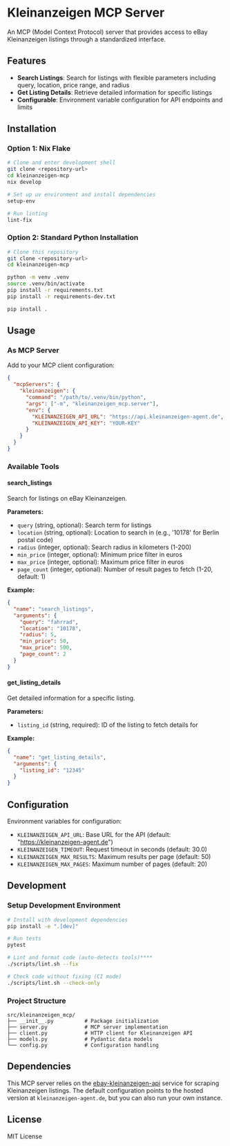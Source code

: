 # Kleinanzeigen MCP Server

An MCP (Model Context Protocol) server that provides access to eBay Kleinanzeigen listings through a standardized interface.

## Features

- **Search Listings**: Search for listings with flexible parameters including query, location, price range, and radius
- **Get Listing Details**: Retrieve detailed information for specific listings
- **Configurable**: Environment variable configuration for API endpoints and limits

## Installation

### Option 1: Nix Flake

```bash
# Clone and enter development shell
git clone <repository-url>
cd kleinanzeigen-mcp
nix develop

# Set up uv environment and install dependencies
setup-env

# Run linting
lint-fix
```

### Option 2: Standard Python Installation

```bash
# Clone this repository
git clone <repository-url>
cd kleinanzeigen-mcp

python -m venv .venv
source .venv/bin/activate
pip install -r requirements.txt
pip install -r requirements-dev.txt

pip install .
```

## Usage

### As MCP Server

Add to your MCP client configuration:

```json
{
  "mcpServers": {
    "kleinanzeigen": {
      "command": "/path/to/.venv/bin/python",
      "args": ["-m", "kleinanzeigen_mcp.server"],
      "env": {
        "KLEINANZEIGEN_API_URL": "https://api.kleinanzeigen-agent.de",
        "KLEINANZEIGEN_API_KEY": "YOUR-KEY"
      }
    }
  }
}
```

### Available Tools

#### search_listings

Search for listings on eBay Kleinanzeigen.

**Parameters:**

- `query` (string, optional): Search term for listings
- `location` (string, optional): Location to search in (e.g., '10178' for Berlin postal code)
- `radius` (integer, optional): Search radius in kilometers (1-200)
- `min_price` (integer, optional): Minimum price filter in euros
- `max_price` (integer, optional): Maximum price filter in euros
- `page_count` (integer, optional): Number of result pages to fetch (1-20, default: 1)

**Example:**

```json
{
  "name": "search_listings",
  "arguments": {
    "query": "fahrrad",
    "location": "10178",
    "radius": 5,
    "min_price": 50,
    "max_price": 500,
    "page_count": 2
  }
}
```

#### get_listing_details

Get detailed information for a specific listing.

**Parameters:**

- `listing_id` (string, required): ID of the listing to fetch details for

**Example:**

```json
{
  "name": "get_listing_details", 
  "arguments": {
    "listing_id": "12345"
  }
}
```

## Configuration

Environment variables for configuration:

- `KLEINANZEIGEN_API_URL`: Base URL for the API (default: "<https://kleinanzeigen-agent.de>")
- `KLEINANZEIGEN_TIMEOUT`: Request timeout in seconds (default: 30.0)
- `KLEINANZEIGEN_MAX_RESULTS`: Maximum results per page (default: 50)
- `KLEINANZEIGEN_MAX_PAGES`: Maximum number of pages (default: 20)

## Development

### Setup Development Environment

```bash
# Install with development dependencies
pip install -e ".[dev]"

# Run tests
pytest

# Lint and format code (auto-detects tools)****
./scripts/lint.sh --fix

# Check code without fixing (CI mode)
./scripts/lint.sh --check-only
```

### Project Structure

```
src/kleinanzeigen_mcp/
├── __init__.py          # Package initialization
├── server.py            # MCP server implementation
├── client.py            # HTTP client for Kleinanzeigen API
├── models.py            # Pydantic data models
└── config.py            # Configuration handling
```

## Dependencies

This MCP server relies on the [ebay-kleinanzeigen-api](https://github.com/DanielWTE/ebay-kleinanzeigen-api) service for scraping Kleinanzeigen listings. The default configuration points to the hosted version at `kleinanzeigen-agent.de`, but you can also run your own instance.

## License

MIT License
